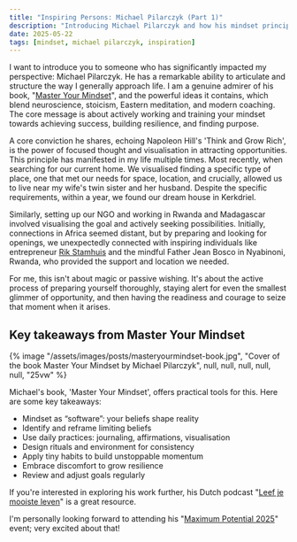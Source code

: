 ```yaml
---
title: "Inspiring Persons: Michael Pilarczyk (Part 1)"
description: "Introducing Michael Pilarczyk and how his mindset principles, particularly on visualisation and opportunity, have impacted my life."
date: 2025-05-22
tags: [mindset, michael pilarczyk, inspiration]
---
```


I want to introduce you to someone who has significantly impacted my perspective: Michael Pilarczyk. He has a remarkable ability to articulate and structure the way I generally approach life. I am a genuine admirer of his book, "[Master Your Mindset](https://www.michaelpilarczyk.nl/boeken)", and the powerful ideas it contains, which blend neuroscience, stoicism, Eastern meditation, and modern coaching. The core message is about actively working and training your mindset towards achieving success, building resilience, and finding purpose.

A core conviction he shares, echoing Napoleon Hill's 'Think and Grow Rich', is the power of focused thought and visualisation in attracting opportunities. This principle has manifested in my life multiple times. Most recently, when searching for our current home. We visualised finding a specific type of place, one that met our needs for space, location, and crucially, allowed us to live near my wife's twin sister and her husband. Despite the specific requirements, within a year, we found our dream house in Kerkdriel.

Similarly, setting up our NGO and working in Rwanda and Madagascar involved visualising the goal and actively seeking possibilities. Initially, connections in Africa seemed distant, but by preparing and looking for openings, we unexpectedly connected with inspiring individuals like entrepreneur [Rik Stamhuis](https://mg.linkedin.com/in/rikstamhuis) and the mindful Father Jean Bosco in Nyabinoni, Rwanda, who provided the support and location we needed.

For me, this isn't about magic or passive wishing. It's about the active process of preparing yourself thoroughly, staying alert for even the smallest glimmer of opportunity, and then having the readiness and courage to seize that moment when it arises.

## Key takeaways from Master Your Mindset

{% image "/assets/images/posts/masteryourmindset-book.jpg",
          "Cover of the book Master Your Mindset by Michael Pilarczyk",
          null,
          null,
          null,
          null,
          null,
          "25vw" %}

Michael's book, 'Master Your Mindset', offers practical tools for this. Here are some key takeaways:

*   Mindset as “software”: your beliefs shape reality
*   Identify and reframe limiting beliefs
*   Use daily practices: journaling, affirmations, visualisation
*   Design rituals and environment for consistency
*   Apply tiny habits to build unstoppable momentum
*   Embrace discomfort to grow resilience
*   Review and adjust goals regularly

If you're interested in exploring his work further, his Dutch podcast "[Leef je mooiste leven](https://open.spotify.com/show/41RKTinBuriqPUi313sGUq)" is a great resource.

I'm personally looking forward to attending his "[Maximum Potential 2025](https://www.michaelpilarczyk.nl/maximum-potential-2025)" event; very excited about that!
